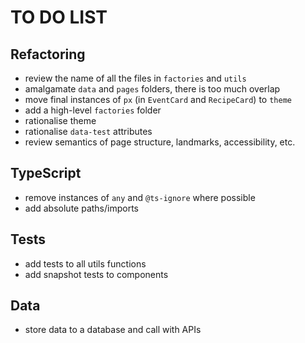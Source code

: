 # TO DO LIST

## Refactoring

- review the name of all the files in `factories` and `utils`
- amalgamate `data` and `pages` folders, there is too much overlap
- move final instances of `px` (in `EventCard` and `RecipeCard`) to `theme`
- add a high-level `factories` folder
- rationalise theme
- rationalise `data-test` attributes
- review semantics of page structure, landmarks, accessibility, etc.

## TypeScript

- remove instances of `any` and `@ts-ignore` where possible
- add absolute paths/imports

## Tests

- add tests to all utils functions
- add snapshot tests to components

## Data

- store data to a database and call with APIs

